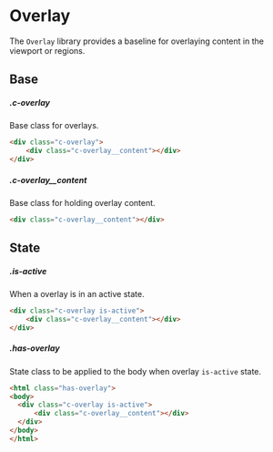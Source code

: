 # Overlay

The `Overlay` library provides a baseline for overlaying content in the viewport or regions.

## Base

##### .c-overlay

Base class for overlays.

```html
<div class="c-overlay">
	<div class="c-overlay__content"></div>
</div>    
```

##### .c-overlay__content

Base class for holding overlay content.

```html
<div class="c-overlay__content"></div>   
```


## State

##### .is-active

When a overlay is in an active state.

```html
<div class="c-overlay is-active">
	<div class="c-overlay__content"></div>
</div> 
```

##### .has-overlay

State class to be applied to the body when overlay `is-active` state.

```html
<html class="has-overlay">
<body>
  <div class="c-overlay is-active">
      <div class="c-overlay__content"></div>
  </div>
</body>
</html>
```